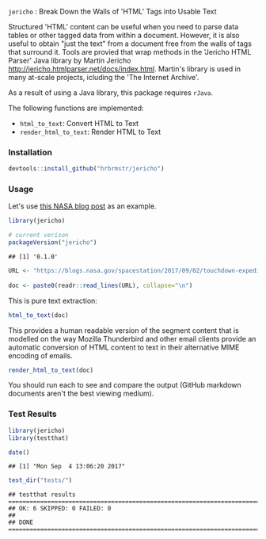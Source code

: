 
`jericho` : Break Down the Walls of 'HTML' Tags into Usable Text

Structured 'HTML' content can be useful when you need to parse data tables or other tagged data from within a document. However, it is also useful to obtain "just the text" from a document free from the walls of tags that surround it. Tools are provied that wrap methods in the 'Jericho HTML Parser' Java library by Martin Jericho <http://jericho.htmlparser.net/docs/index.html>. Martin's library is used in many at-scale projects, icluding the 'The Internet Archive'.

As a result of using a Java library, this package requires `rJava`.

The following functions are implemented:

-   `html_to_text`: Convert HTML to Text
-   `render_html_to_text`: Render HTML to Text

### Installation

``` r
devtools::install_github("hrbrmstr/jericho")
```

### Usage

Let's use [this NASA blog post](https://blogs.nasa.gov/spacestation/2017/09/02/touchdown-expedition-52-back-on-earth/) as an example.

``` r
library(jericho)

# current verison
packageVersion("jericho")
```

    ## [1] '0.1.0'

``` r
URL <- "https://blogs.nasa.gov/spacestation/2017/09/02/touchdown-expedition-52-back-on-earth/"
  
doc <- paste0(readr::read_lines(URL), collapse="\n")
```

This is pure text extraction:

``` r
html_to_text(doc)
```

This provides a human readable version of the segment content that is modelled on the way Mozilla Thunderbird and other email clients provide an automatic conversion of HTML content to text in their alternative MIME encoding of emails.

``` r
render_html_to_text(doc)
```

You should run each to see and compare the output (GitHub markdown documents aren't the best viewing medium).

### Test Results

``` r
library(jericho)
library(testthat)

date()
```

    ## [1] "Mon Sep  4 13:06:20 2017"

``` r
test_dir("tests/")
```

    ## testthat results ========================================================================================================
    ## OK: 6 SKIPPED: 0 FAILED: 0
    ## 
    ## DONE ===================================================================================================================
